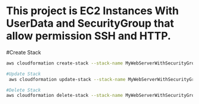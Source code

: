  # This project is EC2 Instances With UserData and SecurityGroup that allow permission SSH and HTTP.
 #Create Stack
 ```bash
aws cloudformation create-stack --stack-name MyWebServerWithSecurityGroup --template-body file://MyWebServerWithSecurityGroup.yaml --parameters ParameterKey='KeyName',ParameterValue='SGkey'

 #Update Stack
  aws cloudformation update-stack --stack-name MyWebServerWithSecurityGroup --template-body file://MyWebServerWithSecurityGroup.yaml --parameters ParameterKey='KeyName',ParameterValue='SGkey'

#Delete Stack 
aws cloudformation delete-stack --stack-name MyWebServerWithSecurityGroup

